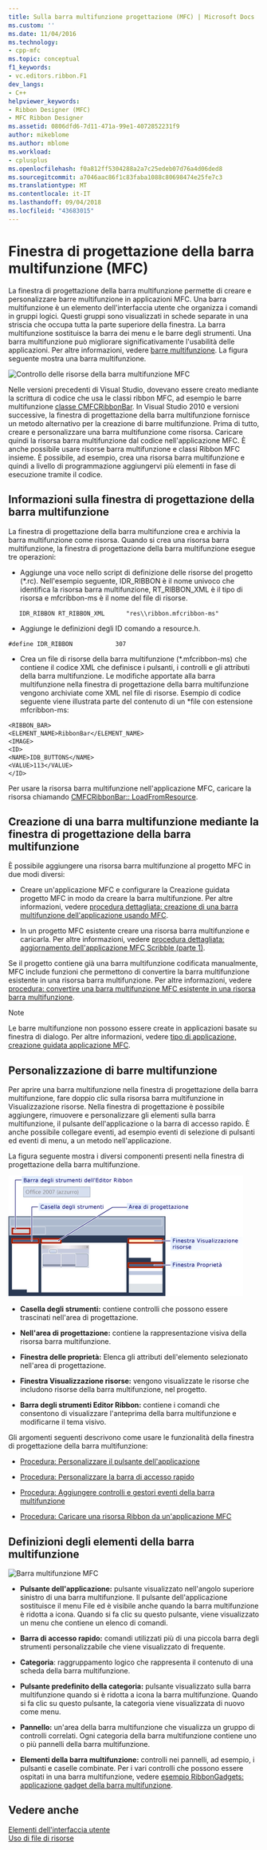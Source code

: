 ```yaml
---
title: Sulla barra multifunzione progettazione (MFC) | Microsoft Docs
ms.custom: ''
ms.date: 11/04/2016
ms.technology:
- cpp-mfc
ms.topic: conceptual
f1_keywords:
- vc.editors.ribbon.F1
dev_langs:
- C++
helpviewer_keywords:
- Ribbon Designer (MFC)
- MFC Ribbon Designer
ms.assetid: 0806dfd6-7d11-471a-99e1-4072852231f9
author: mikeblome
ms.author: mblome
ms.workload:
- cplusplus
ms.openlocfilehash: f0a812ff5304288a2a7c25edeb07d76a4d06ded8
ms.sourcegitcommit: a7046aac86f1c83faba1088c80698474e25fe7c3
ms.translationtype: MT
ms.contentlocale: it-IT
ms.lasthandoff: 09/04/2018
ms.locfileid: "43683015"
---
```

# <a name="ribbon-designer-mfc"></a>Finestra di progettazione della barra multifunzione (MFC)
La finestra di progettazione della barra multifunzione permette di creare e personalizzare barre multifunzione in applicazioni MFC. Una barra multifunzione è un elemento dell'interfaccia utente che organizza i comandi in gruppi logici. Questi gruppi sono visualizzati in schede separate in una striscia che occupa tutta la parte superiore della finestra. La barra multifunzione sostituisce la barra dei menu e le barre degli strumenti. Una barra multifunzione può migliorare significativamente l'usabilità delle applicazioni. Per altre informazioni, vedere [barre multifunzione](/windows/desktop/uxguide/cmd-ribbons). La figura seguente mostra una barra multifunzione.  
  
 ![Controllo delle risorse della barra multifunzione MFC](../mfc/media/ribbon_no_callouts.png "ribbon_no_callouts")  
  
 Nelle versioni precedenti di Visual Studio, dovevano essere creato mediante la scrittura di codice che usa le classi ribbon MFC, ad esempio le barre multifunzione [classe CMFCRibbonBar](../mfc/reference/cmfcribbonbar-class.md). In Visual Studio 2010 e versioni successive, la finestra di progettazione della barra multifunzione fornisce un metodo alternativo per la creazione di barre multifunzione. Prima di tutto, creare e personalizzare una barra multifunzione come risorsa. Caricare quindi la risorsa barra multifunzione dal codice nell'applicazione MFC. È anche possibile usare risorse barra multifunzione e classi Ribbon MFC insieme. È possibile, ad esempio, crea una risorsa barra multifunzione e quindi a livello di programmazione aggiungervi più elementi in fase di esecuzione tramite il codice.  
  
## <a name="understanding-the-ribbon-designer"></a>Informazioni sulla finestra di progettazione della barra multifunzione  
 La finestra di progettazione della barra multifunzione crea e archivia la barra multifunzione come risorsa. Quando si crea una risorsa barra multifunzione, la finestra di progettazione della barra multifunzione esegue tre operazioni:  
  
-   Aggiunge una voce nello script di definizione delle risorse del progetto (*.rc). Nell'esempio seguente, IDR_RIBBON è il nome univoco che identifica la risorsa barra multifunzione, RT_RIBBON_XML è il tipo di risorsa e mfcribbon-ms è il nome del file di risorse.  
  
 ```  
    IDR_RIBBON RT_RIBBON_XML      "res\\ribbon.mfcribbon-ms"  
 ```  
  
-   Aggiunge le definizioni degli ID comando a resource.h.  
  
 ```  
 #define IDR_RIBBON            307  
 ```  
  
-   Crea un file di risorse della barra multifunzione (*.mfcribbon-ms) che contiene il codice XML che definisce i pulsanti, i controlli e gli attributi della barra multifunzione. Le modifiche apportate alla barra multifunzione nella finestra di progettazione della barra multifunzione vengono archiviate come XML nel file di risorse. Esempio di codice seguente viene illustrata parte del contenuto di un \*file con estensione mfcribbon-ms:  
  
 ```  
 <RIBBON_BAR>  
 <ELEMENT_NAME>RibbonBar</ELEMENT_NAME>  
 <IMAGE>  
 <ID>  
 <NAME>IDB_BUTTONS</NAME>  
 <VALUE>113</VALUE>  
 </ID>   
 ```  
  
 Per usare la risorsa barra multifunzione nell'applicazione MFC, caricare la risorsa chiamando [CMFCRibbonBar:: LoadFromResource](../mfc/reference/cmfcribbonbar-class.md#loadfromresource).  
  
## <a name="creating-a-ribbon-by-using-the-ribbon-designer"></a>Creazione di una barra multifunzione mediante la finestra di progettazione della barra multifunzione  
 È possibile aggiungere una risorsa barra multifunzione al progetto MFC in due modi diversi:  
  
-   Creare un'applicazione MFC e configurare la Creazione guidata progetto MFC in modo da creare la barra multifunzione. Per altre informazioni, vedere [procedura dettagliata: creazione di una barra multifunzione dell'applicazione usando MFC](../mfc/walkthrough-creating-a-ribbon-application-by-using-mfc.md).  
  
-   In un progetto MFC esistente creare una risorsa barra multifunzione e caricarla. Per altre informazioni, vedere [procedura dettagliata: aggiornamento dell'applicazione MFC Scribble (parte 1)](../mfc/walkthrough-updating-the-mfc-scribble-application-part-1.md).  
  
 Se il progetto contiene già una barra multifunzione codificata manualmente, MFC include funzioni che permettono di convertire la barra multifunzione esistente in una risorsa barra multifunzione. Per altre informazioni, vedere [procedura: convertire una barra multifunzione MFC esistente in una risorsa barra multifunzione](../mfc/how-to-convert-an-existing-mfc-ribbon-to-a-ribbon-resource.md).  
  
> [!NOTE]
>  Le barre multifunzione non possono essere create in applicazioni basate su finestra di dialogo. Per altre informazioni, vedere [tipo di applicazione, creazione guidata applicazione MFC](../mfc/reference/application-type-mfc-application-wizard.md).  
  
## <a name="customizing-ribbons"></a>Personalizzazione di barre multifunzione  
 Per aprire una barra multifunzione nella finestra di progettazione della barra multifunzione, fare doppio clic sulla risorsa barra multifunzione in Visualizzazione risorse. Nella finestra di progettazione è possibile aggiungere, rimuovere e personalizzare gli elementi sulla barra multifunzione, il pulsante dell'applicazione o la barra di accesso rapido. È anche possibile collegare eventi, ad esempio eventi di selezione di pulsanti ed eventi di menu, a un metodo nell'applicazione.  
  
 La figura seguente mostra i diversi componenti presenti nella finestra di progettazione della barra multifunzione.  
  
 ![Finestra di progettazione della barra multifunzione MFC](../mfc/media/ribbon_designer.png "ribbon_designer")  
  
- **Casella degli strumenti:** contiene controlli che possono essere trascinati nell'area di progettazione.  
  
- **Nell'area di progettazione:** contiene la rappresentazione visiva della risorsa barra multifunzione.  
  
- **Finestra delle proprietà:** Elenca gli attributi dell'elemento selezionato nell'area di progettazione.  
  
- **Finestra Visualizzazione risorse:** vengono visualizzate le risorse che includono risorse della barra multifunzione, nel progetto.  
  
- **Barra degli strumenti Editor Ribbon:** contiene i comandi che consentono di visualizzare l'anteprima della barra multifunzione e modificarne il tema visivo.  
  
 Gli argomenti seguenti descrivono come usare le funzionalità della finestra di progettazione della barra multifunzione:  
  
- [Procedura: Personalizzare il pulsante dell'applicazione](../mfc/how-to-customize-the-application-button.md)  
  
- [Procedura: Personalizzare la barra di accesso rapido](../mfc/how-to-customize-the-quick-access-toolbar.md)  
  
- [Procedura: Aggiungere controlli e gestori eventi della barra multifunzione](../mfc/how-to-add-ribbon-controls-and-event-handlers.md)  
  
- [Procedura: Caricare una risorsa Ribbon da un'applicazione MFC](../mfc/how-to-load-a-ribbon-resource-from-an-mfc-application.md)  
  
## <a name="definitions-of-ribbon-elements"></a>Definizioni degli elementi della barra multifunzione  
 ![Barra multifunzione MFC](../mfc/media/ribbon.png "della barra multifunzione")  
  
- **Pulsante dell'applicazione:** pulsante visualizzato nell'angolo superiore sinistro di una barra multifunzione. Il pulsante dell'applicazione sostituisce il menu File ed è visibile anche quando la barra multifunzione è ridotta a icona. Quando si fa clic su questo pulsante, viene visualizzato un menu che contiene un elenco di comandi.  
  
- **Barra di accesso rapido:** comandi utilizzati più di una piccola barra degli strumenti personalizzabile che viene visualizzato di frequente.  
  
- **Categoria**: raggruppamento logico che rappresenta il contenuto di una scheda della barra multifunzione.  
  
- **Pulsante predefinito della categoria:** pulsante visualizzato sulla barra multifunzione quando si è ridotta a icona la barra multifunzione. Quando si fa clic su questo pulsante, la categoria viene visualizzata di nuovo come menu.  
  
- **Pannello:** un'area della barra multifunzione che visualizza un gruppo di controlli correlati. Ogni categoria della barra multifunzione contiene uno o più pannelli della barra multifunzione.  
  
- **Elementi della barra multifunzione:** controlli nei pannelli, ad esempio, i pulsanti e caselle combinate. Per i vari controlli che possono essere ospitati in una barra multifunzione, vedere [esempio RibbonGadgets: applicazione gadget della barra multifunzione](../visual-cpp-samples.md).  
  
## <a name="see-also"></a>Vedere anche  
 [Elementi dell'interfaccia utente](../mfc/user-interface-elements-mfc.md)   
 [Uso di file di risorse](../windows/working-with-resource-files.md)

